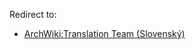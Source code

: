 Redirect to:

*   [ArchWiki:Translation Team (Slovenský)](/index.php/ArchWiki:Translation_Team_(Slovensk%C3%BD) "ArchWiki:Translation Team (Slovenský)")